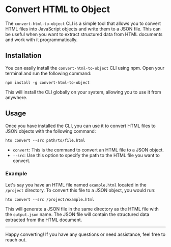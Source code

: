# Convert HTML to Object

The `convert-html-to-object` CLI is a simple tool that allows you to convert HTML files into JavaScript objects and write them to a JSON file. This can be useful when you want to extract structured data from HTML documents and work with it programmatically.

## Installation

You can easily install the `convert-html-to-object` CLI using npm. Open your terminal and run the following command:

```shell
npm install -g convert-html-to-object
```

This will install the CLI globally on your system, allowing you to use it from anywhere.

## Usage

Once you have installed the CLI, you can use it to convert HTML files to JSON objects with the following command:

```shell
hto convert --src path/to/file.html
```

-   `convert`: This is the command to convert an HTML file to a JSON object.
-   `--src`: Use this option to specify the path to the HTML file you want to convert.

### Example

Let's say you have an HTML file named `example.html` located in the `/project` directory. To convert this file to a JSON object, you would run:

```shell
hto convert --src /project/example.html
```

This will generate a JSON file in the same directory as the HTML file with the `output.json` name. The JSON file will contain the structured data extracted from the HTML document.

---

Happy converting! If you have any questions or need assistance, feel free to reach out.
